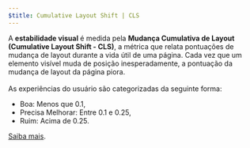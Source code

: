 ```yaml
---
$title: Cumulative Layout Shift | CLS
---
```


A **estabilidade visual** é medida pela **Mudança Cumulativa de Layout (Cumulative Layout Shift - CLS)**, a métrica que relata pontuações de mudança de layout durante a vida útil de uma página. Cada vez que um elemento visível muda de posição inesperadamente, a pontuação da mudança de layout da página piora.<br><br>As experiências do usuário são categorizadas da seguinte forma:

- Boa: Menos que 0.1,
- Precisa Melhorar: Entre 0.1 e 0.25,
- Ruim: Acima de 0.25.

[Saiba mais](https://web.dev/cls/).
